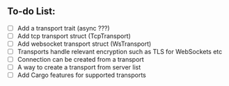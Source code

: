 ## To-do List:
- [ ] Add a transport trait (async ???)
- [ ] Add tcp transport struct (TcpTransport)
- [ ] Add websocket transport struct (WsTransport)
- [ ] Transports handle relevant encryption such as TLS for WebSockets etc
- [ ] Connection can be created from a transport
- [ ] A way to create a transport from server list
- [ ] Add Cargo features for supported transports
